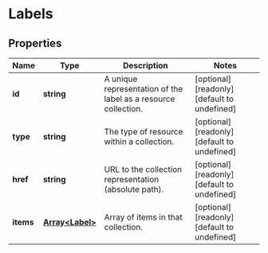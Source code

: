 # Labels

## Properties
| Name | Type | Description | Notes |
| ------------ | ------------- | ------------- | ------------- |
| **id** | **string** | A unique representation of the label as a resource collection. | [optional] [readonly] [default to undefined] |
| **type** | **string** | The type of resource within a collection. | [optional] [readonly] [default to undefined] |
| **href** | **string** | URL to the collection representation (absolute path). | [optional] [readonly] [default to undefined] |
| **items** | [**Array&lt;Label&gt;**](Label.md) | Array of items in that collection. | [optional] [readonly] [default to undefined] |


